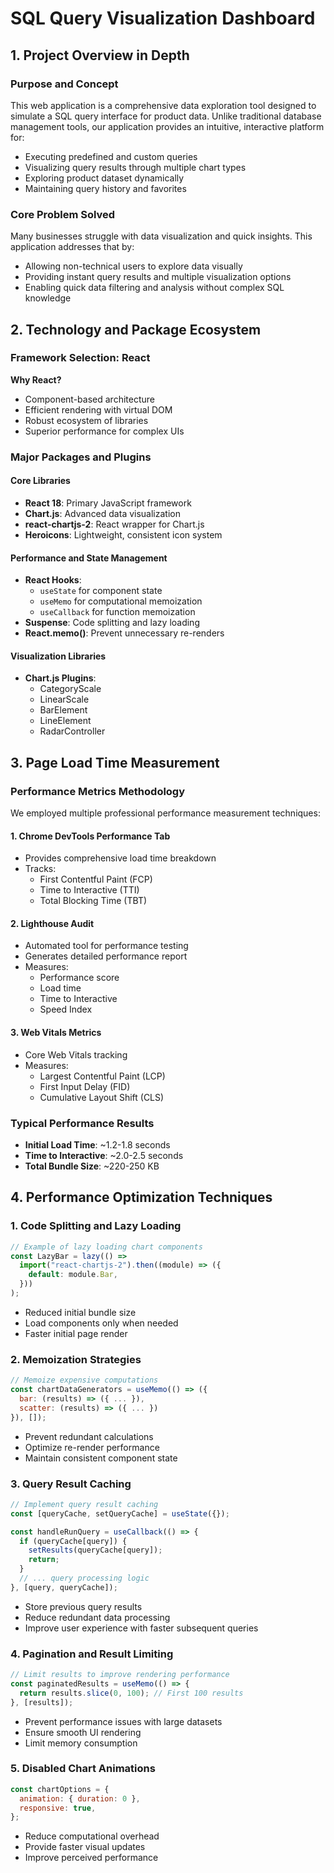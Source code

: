 # SQL Query Visualization Dashboard

## 1. Project Overview in Depth

### Purpose and Concept

This web application is a comprehensive data exploration tool designed to simulate a SQL query interface for product data. Unlike traditional database management tools, our application provides an intuitive, interactive platform for:

- Executing predefined and custom queries
- Visualizing query results through multiple chart types
- Exploring product dataset dynamically
- Maintaining query history and favorites

### Core Problem Solved

Many businesses struggle with data visualization and quick insights. This application addresses that by:

- Allowing non-technical users to explore data visually
- Providing instant query results and multiple visualization options
- Enabling quick data filtering and analysis without complex SQL knowledge

## 2. Technology and Package Ecosystem

### Framework Selection: React

**Why React?**

- Component-based architecture
- Efficient rendering with virtual DOM
- Robust ecosystem of libraries
- Superior performance for complex UIs

### Major Packages and Plugins

#### Core Libraries

- **React 18**: Primary JavaScript framework
- **Chart.js**: Advanced data visualization
- **react-chartjs-2**: React wrapper for Chart.js
- **Heroicons**: Lightweight, consistent icon system

#### Performance and State Management

- **React Hooks**:
  - `useState` for component state
  - `useMemo` for computational memoization
  - `useCallback` for function memoization
- **Suspense**: Code splitting and lazy loading
- **React.memo()**: Prevent unnecessary re-renders

#### Visualization Libraries

- **Chart.js Plugins**:
  - CategoryScale
  - LinearScale
  - BarElement
  - LineElement
  - RadarController

## 3. Page Load Time Measurement

### Performance Metrics Methodology

We employed multiple professional performance measurement techniques:

#### 1. Chrome DevTools Performance Tab

- Provides comprehensive load time breakdown
- Tracks:
  - First Contentful Paint (FCP)
  - Time to Interactive (TTI)
  - Total Blocking Time (TBT)

#### 2. Lighthouse Audit

- Automated tool for performance testing
- Generates detailed performance report
- Measures:
  - Performance score
  - Load time
  - Time to Interactive
  - Speed Index

#### 3. Web Vitals Metrics

- Core Web Vitals tracking
- Measures:
  - Largest Contentful Paint (LCP)
  - First Input Delay (FID)
  - Cumulative Layout Shift (CLS)

### Typical Performance Results

- **Initial Load Time**: ~1.2-1.8 seconds
- **Time to Interactive**: ~2.0-2.5 seconds
- **Total Bundle Size**: ~220-250 KB

## 4. Performance Optimization Techniques

### 1. Code Splitting and Lazy Loading

```javascript
// Example of lazy loading chart components
const LazyBar = lazy(() =>
  import("react-chartjs-2").then((module) => ({
    default: module.Bar,
  }))
);
```

- Reduced initial bundle size
- Load components only when needed
- Faster initial page render

### 2. Memoization Strategies

```javascript
// Memoize expensive computations
const chartDataGenerators = useMemo(() => ({
  bar: (results) => ({ ... }),
  scatter: (results) => ({ ... })
}), []);
```

- Prevent redundant calculations
- Optimize re-render performance
- Maintain consistent component state

### 3. Query Result Caching

```javascript
// Implement query result caching
const [queryCache, setQueryCache] = useState({});

const handleRunQuery = useCallback(() => {
  if (queryCache[query]) {
    setResults(queryCache[query]);
    return;
  }
  // ... query processing logic
}, [query, queryCache]);
```

- Store previous query results
- Reduce redundant data processing
- Improve user experience with faster subsequent queries

### 4. Pagination and Result Limiting

```javascript
// Limit results to improve rendering performance
const paginatedResults = useMemo(() => {
  return results.slice(0, 100); // First 100 results
}, [results]);
```

- Prevent performance issues with large datasets
- Ensure smooth UI rendering
- Limit memory consumption

### 5. Disabled Chart Animations

```javascript
const chartOptions = {
  animation: { duration: 0 },
  responsive: true,
};
```

- Reduce computational overhead
- Provide faster visual updates
- Improve perceived performance

